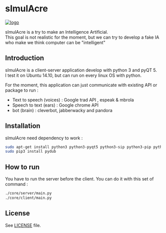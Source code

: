 sImulAcre
=========

[![logo](https://raw.github.com/bizalu/sImulAcre/master/core/client/images/logo.png)](https://github.com/bizalu/sImulAcre/)


sImulAcre is a try to make an Intelligence Artificial.  
This goal is not realistic for the moment, but we can try to develop a fake IA who make we think computer can be "intelligent"


Introduction
------------
sImulAcre is a client-server application develop with python 3 and pyQT 5.  
I test it on Ubuntu 14.10, but can run on every linux OS with python.

For the moment, this application can just communicate with existing API or package to run :
* Text to speech (voices) : Google trad API , espeak & mbrola
* Speech to text (ears) : Google chrome API
* bot (brain) : cleverbot, jabberwacky and pandora


Installation
------------

sImulAcre need dependency to work : 
```bash
sudo apt-get install python3 python3-pyqt5 python3-sip python3-pip python3-setuptools mbrola mbrola-fr1 espeak libav-tools  
sudo pip3 install pydub
```


How to run
----------
You have to run the server before the client. You can do it with this set of command :  
```bash
./core/server/main.py  
./core/client/main.py
```

License
--------
See [LICENSE](LICENSE) file.
